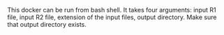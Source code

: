
This docker can be run from bash shell. It takes four arguments: input R1 file, input R2 file, extension of the input files, output directory. Make sure that output directory exists. 
